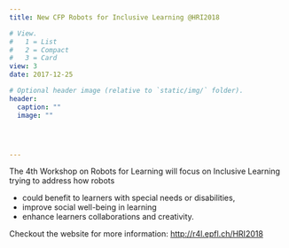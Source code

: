 ```yaml
---
title: New CFP Robots for Inclusive Learning @HRI2018

# View.
#   1 = List
#   2 = Compact
#   3 = Card
view: 3
date: 2017-12-25

# Optional header image (relative to `static/img/` folder).
header:
  caption: ""
  image: ""




---
```

The 4th Workshop on Robots for Learning will focus on Inclusive Learning trying to address how robots

- could benefit to learners with special needs or disabilities,
- improve social well-being in learning
- enhance learners collaborations and creativity.

Checkout the website for more information: http://r4l.epfl.ch/HRI2018


